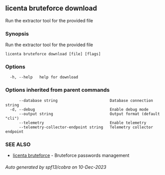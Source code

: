 ## licenta bruteforce download

Run the extractor tool for the provided file

### Synopsis

Run the extractor tool for the provided file

```
licenta bruteforce download [file] [flags]
```

### Options

```
  -h, --help   help for download
```

### Options inherited from parent commands

```
      --database string                       Database connection string
  -d, --debug                                 Enable debug mode
      --output string                         Output format (default "cli")
      --telemetry                             Enable telemetry
      --telemetry-collector-endpoint string   Telemetry collector endpoint
```

### SEE ALSO

* [licenta bruteforce](licenta_bruteforce.md)	 - Bruteforce passwords management

###### Auto generated by spf13/cobra on 10-Dec-2023
